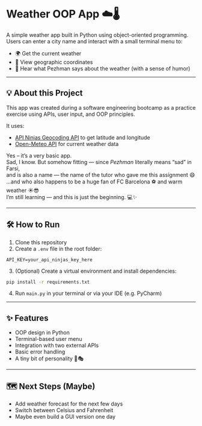 # Weather OOP App ☁️🌡️

A simple weather app built in Python using object-oriented programming.  
Users can enter a city name and interact with a small terminal menu to:

- 🌍 Get the current weather  
- 🧭 View geographic coordinates  
- 🧥 Hear what Pezhman says about the weather (with a sense of humor)

---

## 💡 About this Project

This app was created during a software engineering bootcamp as a practice exercise using APIs, user input, and OOP principles.

It uses:
- [API Ninjas Geocoding API](https://api-ninjas.com/api/geocoding) to get latitude and longitude  
- [Open-Meteo API](https://open-meteo.com/) for current weather data

Yes – it’s a very basic app.  
Sad, I know. But somehow fitting — since *Pezhman* literally means “sad” in Farsi,  
and is also a name — the name of the tutor who gave me this assignment 😄  
...and who also happens to be a huge fan of FC Barcelona ⚽ and warm weather ☀️😎  
I’m still learning — and this is just the beginning. 💻✨

---

## 🛠 How to Run

1. Clone this repository  
2. Create a `.env` file in the root folder:

```env
API_KEY=your_api_ninjas_key_here
```

3. (Optional) Create a virtual environment and install dependencies:

```bash
pip install -r requirements.txt
```

4. Run `main.py` in your terminal or via your IDE (e.g. PyCharm)

---

## ✨ Features

- OOP design in Python  
- Terminal-based user menu  
- Integration with two external APIs  
- Basic error handling  
- A tiny bit of personality 🧠🎭

---

## 🗺️ Next Steps (Maybe)

- Add weather forecast for the next few days  
- Switch between Celsius and Fahrenheit  
- Maybe even build a GUI version one day

